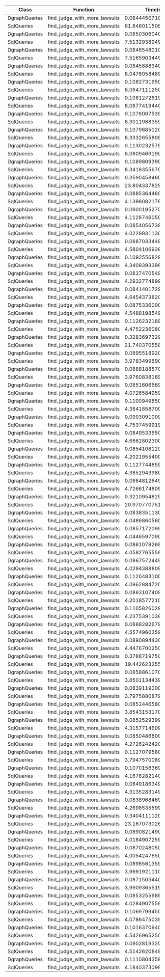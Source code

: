 | Class | Function | Time(s) |
|-|-|-|
| DgraphQueries | find_judge_with_more_lawsuits | 0.08444507100102783 |
| SqlQueries | find_judge_with_more_lawsuits | 61.84801150800013 |
| DgraphQueries | find_judge_with_more_lawsuits | 0.08503060400107643 |
| SqlQueries | find_judge_with_more_lawsuits | 7.513293894999151 |
| DgraphQueries | find_judge_with_more_lawsuits | 0.08465480100130662 |
| SqlQueries | find_judge_with_more_lawsuits | 7.516590344999713 |
| DgraphQueries | find_judge_with_more_lawsuits | 0.0845888340008969 |
| SqlQueries | find_judge_with_more_lawsuits | 8.0476058489985 |
| DgraphQueries | find_judge_with_more_lawsuits | 0.10827316500035522 |
| SqlQueries | find_judge_with_more_lawsuits | 8.06471112500003 |
| DgraphQueries | find_judge_with_more_lawsuits | 0.10812726199947065 |
| SqlQueries | find_judge_with_more_lawsuits | 8.0877419440003 |
| DgraphQueries | find_judge_with_more_lawsuits | 0.10780075399998168 |
| SqlQueries | find_judge_with_more_lawsuits | 8.301198835999458 |
| DgraphQueries | find_judge_with_more_lawsuits | 0.10796851200029778 |
| SqlQueries | find_judge_with_more_lawsuits | 8.333265580999068 |
| DgraphQueries | find_judge_with_more_lawsuits | 0.11302325799988466 |
| SqlQueries | find_judge_with_more_lawsuits | 8.08094691900078 |
| DgraphQueries | find_judge_with_more_lawsuits | 0.10898093900141248 |
| SqlQueries | find_judge_with_more_lawsuits | 8.34183556700009 |
| DgraphQueries | find_judge_with_more_lawsuits | 0.3590458460021182 |
| SqlQueries | find_judge_with_more_lawsuits | 23.80433782900218 |
| DgraphQueries | find_judge_with_more_lawsuits | 0.0885364460045821 |
| SqlQueries | find_judge_with_more_lawsuits | 4.139808217994869 |
| DgraphQueries | find_judge_with_more_lawsuits | 0.09001952700054972 |
| SqlQueries | find_judge_with_more_lawsuits | 4.112874605001707 |
| DgraphQueries | find_judge_with_more_lawsuits | 0.0854056739990483 |
| SqlQueries | find_judge_with_more_lawsuits | 4.022993113001576 |
| DgraphQueries | find_judge_with_more_lawsuits | 0.08870334499806631 |
| SqlQueries | find_judge_with_more_lawsuits | 4.580410693997692 |
| DgraphQueries | find_judge_with_more_lawsuits | 0.1092556829971727 |
| SqlQueries | find_judge_with_more_lawsuits | 4.34093933999975 |
| DgraphQueries | find_judge_with_more_lawsuits | 0.08374705499591073 |
| SqlQueries | find_judge_with_more_lawsuits | 4.293277489996399 |
| DgraphQueries | find_judge_with_more_lawsuits | 0.08414017299946863 |
| SqlQueries | find_judge_with_more_lawsuits | 4.645437382001546 |
| DgraphQueries | find_judge_with_more_lawsuits | 0.08753360000264365 |
| SqlQueries | find_judge_with_more_lawsuits | 4.548819854993781 |
| DgraphQueries | find_judge_with_more_lawsuits | 0.11262321899994276 |
| SqlQueries | find_judge_with_more_lawsuits | 4.475223608002125 |
| DgraphQueries | find_judge_with_more_lawsuits | 0.32836973299708916 |
| SqlQueries | find_judge_with_more_lawsuits | 21.7403705589968 |
| DgraphQueries | find_judge_with_more_lawsuits | 0.08955189200059976 |
| SqlQueries | find_judge_with_more_lawsuits | 3.9783499690020108 |
| DgraphQueries | find_judge_with_more_lawsuits | 0.08881885700247949 |
| SqlQueries | find_judge_with_more_lawsuits | 3.9760838169968338 |
| DgraphQueries | find_judge_with_more_lawsuits | 0.08516066699667135 |
| SqlQueries | find_judge_with_more_lawsuits | 4.072658495999349 |
| DgraphQueries | find_judge_with_more_lawsuits | 0.11009498500061454 |
| SqlQueries | find_judge_with_more_lawsuits | 4.384185870003421 |
| DgraphQueries | find_judge_with_more_lawsuits | 0.09030910099681932 |
| SqlQueries | find_judge_with_more_lawsuits | 4.753745991998585 |
| DgraphQueries | find_judge_with_more_lawsuits | 0.08495336500345729 |
| SqlQueries | find_judge_with_more_lawsuits | 4.686280230002012 |
| DgraphQueries | find_judge_with_more_lawsuits | 0.08541081200382905 |
| SqlQueries | find_judge_with_more_lawsuits | 4.20219554000505 |
| DgraphQueries | find_judge_with_more_lawsuits | 0.11277448599867057 |
| SqlQueries | find_judge_with_more_lawsuits | 4.385294398001861 |
| DgraphQueries | find_judge_with_more_lawsuits | 0.08848126499651698 |
| SqlQueries | find_judge_with_more_lawsuits | 4.726617480999266 |
| DgraphQueries | find_judge_with_more_lawsuits | 0.3210954829992261 |
| SqlQueries | find_judge_with_more_lawsuits | 20.970770751999225 |
| DgraphQueries | find_judge_with_more_lawsuits | 0.0838351130078081 |
| SqlQueries | find_judge_with_more_lawsuits | 4.048686056004954 |
| DgraphQueries | find_judge_with_more_lawsuits | 0.08571720999316312 |
| SqlQueries | find_judge_with_more_lawsuits | 4.044659709004918 |
| DgraphQueries | find_judge_with_more_lawsuits | 0.08610782699543051 |
| SqlQueries | find_judge_with_more_lawsuits | 4.05827655599569 |
| DgraphQueries | find_judge_with_more_lawsuits | 0.08675724499335047 |
| SqlQueries | find_judge_with_more_lawsuits | 4.029438880999805 |
| DgraphQueries | find_judge_with_more_lawsuits | 0.1120483100094134 |
| SqlQueries | find_judge_with_more_lawsuits | 4.096288472006563 |
| DgraphQueries | find_judge_with_more_lawsuits | 0.08631074099685065 |
| SqlQueries | find_judge_with_more_lawsuits | 4.201857721011038 |
| DgraphQueries | find_judge_with_more_lawsuits | 0.1105826029961463 |
| SqlQueries | find_judge_with_more_lawsuits | 4.2375391039968235 |
| DgraphQueries | find_judge_with_more_lawsuits | 0.0888282679952681 |
| SqlQueries | find_judge_with_more_lawsuits | 4.5574960359954275 |
| DgraphQueries | find_judge_with_more_lawsuits | 0.08908944300492294 |
| SqlQueries | find_judge_with_more_lawsuits | 4.447670025008847 |
| DgraphQueries | find_judge_with_more_lawsuits | 0.3788719750009477 |
| SqlQueries | find_judge_with_more_lawsuits | 19.442623255003127 |
| DgraphQueries | find_judge_with_more_lawsuits | 0.08588610700098798 |
| SqlQueries | find_judge_with_more_lawsuits | 3.850113443986629 |
| DgraphQueries | find_judge_with_more_lawsuits | 0.08391190000111237 |
| SqlQueries | find_judge_with_more_lawsuits | 3.797588087996701 |
| DgraphQueries | find_judge_with_more_lawsuits | 0.08524465801019687 |
| SqlQueries | find_judge_with_more_lawsuits | 3.8543153170030564 |
| DgraphQueries | find_judge_with_more_lawsuits | 0.08525293999991845 |
| SqlQueries | find_judge_with_more_lawsuits | 4.315771460998803 |
| DgraphQueries | find_judge_with_more_lawsuits | 0.08504868000454735 |
| SqlQueries | find_judge_with_more_lawsuits | 4.272624242003076 |
| DgraphQueries | find_judge_with_more_lawsuits | 0.1127079580037389 |
| SqlQueries | find_judge_with_more_lawsuits | 3.7947570089891087 |
| DgraphQueries | find_judge_with_more_lawsuits | 0.10701563699694816 |
| SqlQueries | find_judge_with_more_lawsuits | 4.167828214005567 |
| DgraphQueries | find_judge_with_more_lawsuits | 0.08491863499511965 |
| SqlQueries | find_judge_with_more_lawsuits | 4.313528314989526 |
| DgraphQueries | find_judge_with_more_lawsuits | 0.08389684699068312 |
| SqlQueries | find_judge_with_more_lawsuits | 4.269853559992043 |
| DgraphQueries | find_judge_with_more_lawsuits | 0.34041111200349405 |
| SqlQueries | find_judge_with_more_lawsuits | 23.16707302699797 |
| DgraphQueries | find_judge_with_more_lawsuits | 0.08908214900293387 |
| SqlQueries | find_judge_with_more_lawsuits | 4.018490725997253 |
| DgraphQueries | find_judge_with_more_lawsuits | 0.08702480500505771 |
| SqlQueries | find_judge_with_more_lawsuits | 4.005424765011412 |
| DgraphQueries | find_judge_with_more_lawsuits | 0.08985613599361386 |
| SqlQueries | find_judge_with_more_lawsuits | 3.999192111004959 |
| DgraphQueries | find_judge_with_more_lawsuits | 0.08715054400090594 |
| SqlQueries | find_judge_with_more_lawsuits | 3.9909365519997664 |
| DgraphQueries | find_judge_with_more_lawsuits | 0.08532559899322223 |
| SqlQueries | find_judge_with_more_lawsuits | 4.028490755998064 |
| DgraphQueries | find_judge_with_more_lawsuits | 0.10697994500515051 |
| SqlQueries | find_judge_with_more_lawsuits | 4.078647503993125 |
| DgraphQueries | find_judge_with_more_lawsuits | 0.10163709400512744 |
| SqlQueries | find_judge_with_more_lawsuits | 4.542696525008068 |
| DgraphQueries | find_judge_with_more_lawsuits | 0.09028193200356327 |
| SqlQueries | find_judge_with_more_lawsuits | 4.514262084994698 |
| DgraphQueries | find_judge_with_more_lawsuits | 0.11108043599233497 |
| SqlQueries | find_judge_with_more_lawsuits | 4.18403730999853 |
